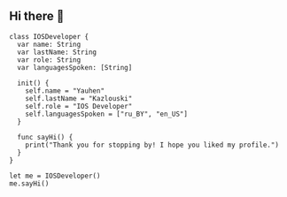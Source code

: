 ## Hi there 👋

    
    class IOSDeveloper {
      var name: String
      var lastName: String
      var role: String
      var languagesSpoken: [String]
    
      init() {
        self.name = "Yauhen"
        self.lastName = "Kazlouski"
        self.role = "IOS Developer"
        self.languagesSpoken = ["ru_BY", "en_US"]
      }

      func sayHi() {
        print("Thank you for stopping by! I hope you liked my profile.")
      }
    }
    
    let me = IOSDeveloper()
    me.sayHi()

